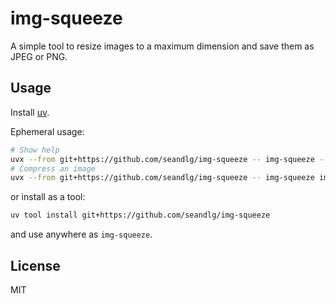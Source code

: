 # img-squeeze

A simple tool to resize images to a maximum dimension and save them as JPEG or PNG.

## Usage

Install [uv](https://docs.astral.sh/uv/).

Ephemeral usage:

```bash
# Show help
uvx --from git+https://github.com/seandlg/img-squeeze -- img-squeeze --help
# Compress an image
uvx --from git+https://github.com/seandlg/img-squeeze -- img-squeeze img.jpg
```

or install as a tool:

```bash
uv tool install git+https://github.com/seandlg/img-squeeze
```

and use anywhere as `img-squeeze`.

## License

MIT
